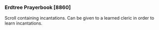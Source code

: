 ### Erdtree Prayerbook [8860]

Scroll containing incantations. Can be given to a learned cleric in order to learn incantations.